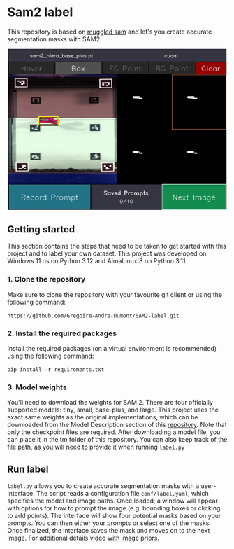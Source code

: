 # Sam2 label

This repository is based on [muggled sam](https://github.com/heyoeyo/muggled_sam) and let's you create accurate segmentation masks with SAM2.
 
<p align="center">
  <img src="readme_assets/create.jpg" width="500">
</p>

## Getting started

This section contains the steps that need to be taken to get started with this project and to label 
your own dataset. This project was developed on Windows 11 os on Python 3.12 and AlmaLinux 8 on Python 3.11


### 1. Clone the repository

Make sure to clone the repository with your favourite git client or using the following command:

```
https://github.com/Gregoire-Andre-Dumont/SAM2-label.git
```

### 2. Install the required packages

Install the required packages (on a virtual environment is recommended) using the following command:

```shell
pip install -r requirements.txt
```

### 3. Model weights

You'll need to download the weights for SAM 2. There are four officially supported models: tiny, small, base-plus, and large. This project uses the exact same weights as the original implementations, which can be downloaded from the Model Description section of this [repository](https://github.com/facebookresearch/sam2?tab=readme-ov-file#model-description). Note that only the checkpoint files are required. After downloading a model file, you can place it in the tm folder of this repository. You can also keep track of the file path, as you will need to provide it when running `label.py`

## Run label

`label.py` allows you to create accurate segmentation masks with a user-interface. The script reads a configuration file `conf/label.yaml`, which specifies the model and image paths. Once loaded, a window will appear with options for how to prompt the image (e.g. bounding boxes or clicking to add points). The interface will show four potential masks based on your prompts. You can then either your prompts or select one of the masks. Once finalized, the interface saves the mask and moves on to the next image. For additional details [video with image priors](https://github.com/heyoeyo/muggled_sam/tree/main/experiments).
